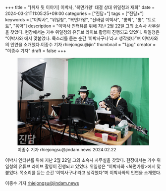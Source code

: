 +++
title = "[취재 뒷 이야기] 이박사, '복면가왕' 대결 상대 위일청과 재회"
date = 2024-03-21T11:05:25+09:00
categories = ["진담+"]
tags = ["진담+"]
keywords = ["이박사", "위일청", "복면가왕", "신바람 이박사", "뽕짝", "뽕", "트로트", "음악"]
description = "이박사 인터뷰를 위해 지난 2월 22일 그의 소속사 사무실을 찾았다. 현장에서는 가수 위일청의 유튜브 라이브 촬영이 진행되고 있었다. 위일청은 “이박사와 에서 맞붙었다. 목소리를 듣는 순간 ‘이박사구나’라고 생각했다”며 이박사와의 인연을 소개했다.이종수 기자 rhiejongsu@jin"
thumbnail = "1.jpg"
creator = "이종수 기자"
draft = false
+++

<figure>
  <img src="1.jpg" alt="no image" />
  <figcaption>이종수 기자 rhiejongsu@jindam.news 2024.02.22</figcaption>
</figure>


이박사 인터뷰를 위해 지난 2월 22일 그의 소속사 사무실을 찾았다. 현장에서는 가수 위일청의 유튜브 라이브 촬영이 진행되고 있었다. 위일청은 “이박사와 <복면가왕>에서 맞붙었다. 목소리를 듣는 순간 ‘이박사구나’라고 생각했다”며 이박사와의 인연을 소개했다.

이종수 기자 rhiejongsu@jindam.news


